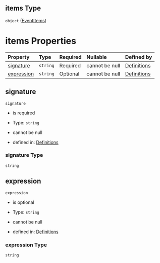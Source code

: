 ## items Type

`object` ([EventItems](definitions-definitions-blockmonitor-properties-conditions-properties-event-eventitems.md))

# items Properties

| Property                  | Type     | Required | Nullable       | Defined by                                                                                                                                                                                                                              |
| :------------------------ | :------- | :------- | :------------- | :-------------------------------------------------------------------------------------------------------------------------------------------------------------------------------------------------------------------------------------- |
| [signature](#signature)   | `string` | Required | cannot be null | [Definitions](definitions-definitions-blockmonitor-properties-conditions-properties-event-eventitems-properties-signature.md "#/definitions/blockMonitor/properties/conditions/properties/event/items/properties/signature")   |
| [expression](#expression) | `string` | Optional | cannot be null | [Definitions](definitions-definitions-blockmonitor-properties-conditions-properties-event-eventitems-properties-expression.md "#/definitions/blockMonitor/properties/conditions/properties/event/items/properties/expression") |

## signature



`signature`

*   is required

*   Type: `string`

*   cannot be null

*   defined in: [Definitions](definitions-definitions-blockmonitor-properties-conditions-properties-event-eventitems-properties-signature.md "#/definitions/blockMonitor/properties/conditions/properties/event/items/properties/signature")

### signature Type

`string`

## expression



`expression`

*   is optional

*   Type: `string`

*   cannot be null

*   defined in: [Definitions](definitions-definitions-blockmonitor-properties-conditions-properties-event-eventitems-properties-expression.md "#/definitions/blockMonitor/properties/conditions/properties/event/items/properties/expression")

### expression Type

`string`
